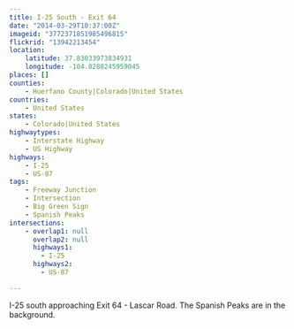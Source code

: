 ```yaml
---
title: I-25 South - Exit 64
date: "2014-03-29T10:37:00Z"
imageid: "3772371851985496815"
flickrid: "13942213454"
location:
    latitude: 37.83033973834931
    longitude: -104.8288245959045
places: []
counties:
    - Huerfano County|Colorado|United States
countries:
    - United States
states:
    - Colorado|United States
highwaytypes:
    - Interstate Highway
    - US Highway
highways:
    - I-25
    - US-87
tags:
    - Freeway Junction
    - Intersection
    - Big Green Sign
    - Spanish Peaks
intersections:
    - overlap1: null
      overlap2: null
      highways1:
        - I-25
      highways2:
        - US-87

---
```

I-25 south approaching Exit 64 - Lascar Road.  The Spanish Peaks are in the background.